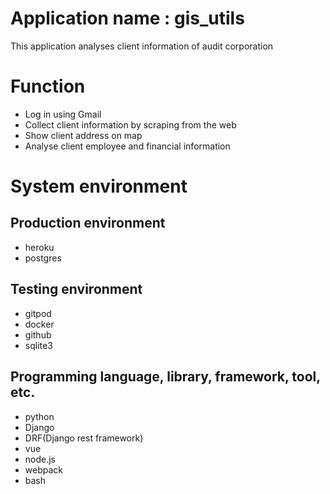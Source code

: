 # Application name : gis_utils
This application analyses client information of audit corporation

# Function
- Log in using Gmail
- Collect client information by scraping from the web
- Show client address on map
- Analyse client employee and financial information

# System environment
## Production environment
- heroku
- postgres

## Testing environment
- gitpod
- docker
- github
- sqlite3

## Programming language, library, framework, tool, etc.
- python
- Django
- DRF(Django rest framework)
- vue
- node.js
- webpack
- bash
